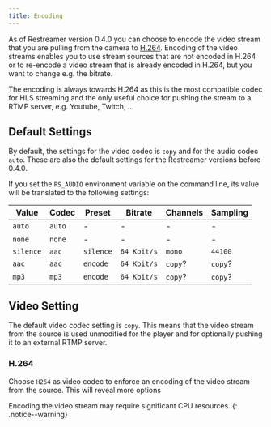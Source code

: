 ```yaml
---
title: Encoding
---
```


As of Restreamer version 0.4.0 you can choose to encode the video stream that you are pulling from the camera to [H.264](../wiki/h264.html). 
Encoding of the video streams enables you to use stream sources that are not encoded in H.264 or to re-encode a video stream that is
already encoded in H.264, but you want to change e.g. the bitrate.

The encoding is always towards H.264 as this is the most compatible codec for HLS streaming and the only useful choice for pushing
the stream to a RTMP server, e.g. Youtube, Twitch, ...

## Default Settings

By default, the settings for the video codec is `copy` and for the audio codec `auto`. These are also the default
settings for the Restreamer versions before 0.4.0.

If you set the `RS_AUDIO` environment variable on the command line, its value will be translated to the following settings:

Value | Codec | Preset | Bitrate | Channels | Sampling
------|-------|--------|---------|----------|---------
`auto` | `auto` | - | - | - | -
`none` | `none` | - | - | - | -
`silence` | `aac` | `silence` | `64 Kbit/s` | `mono` | `44100`
`aac` | `aac` | `encode` | `64 Kbit/s` | `copy`? | `copy`?
`mp3` | `mp3` | `encode` | `64 Kbit/s` | `copy`? | `copy`?

## Video Setting

The default video codec setting is `copy`. This means that the video stream from the source is used unmodified for the player and for
optionally pushing it to an external RTMP server.

### H.264

Choose `H264` as video codec to enforce an encoding of the video stream from the source. This will reveal more options

Encoding the video stream may require significant CPU resources.
{: .notice--warning}